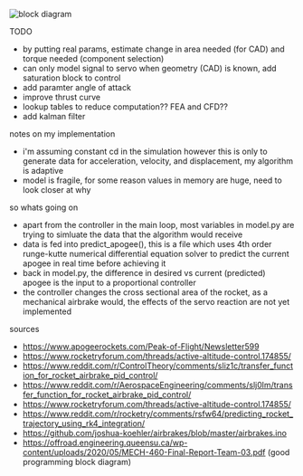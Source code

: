![block diagram](https://github.com/t-whiteley/ucl_rocket/tree/master/airbrakes/control_system/first_model/block_diagram.jpg?raw=True)

TODO
* by putting real params, estimate change in area needed (for CAD) and torque needed (component selection)
* can only model signal to servo when geometry (CAD) is known, add saturation block to control
* add paramter angle of attack
* improve thrust curve
* lookup tables to reduce computation?? FEA and CFD??
* add kalman filter

notes on my implementation
* i'm assuming constant cd in the simulation however this is only to generate data for acceleration, velocity, and displacement, my algorithm is adaptive
* model is fragile, for some reason values in memory are huge, need to look closer at why

so whats going on
* apart from the controller in the main loop, most variables in model.py are trying to simluate the data that the algorithm would receive
* data is fed into predict_apogee(), this is a file which uses 4th order runge-kutte numerical differential equation solver to predict the current apogee in real time before achieving it
* back in model.py, the difference in desired vs current (predicted) apogee is the input to a proportional controller
* the controller changes the cross sectional area of the rocket, as a mechanical airbrake would, the effects of the servo reaction are not yet implemented

sources
* https://www.apogeerockets.com/Peak-of-Flight/Newsletter599
* https://www.rocketryforum.com/threads/active-altitude-control.174855/
* https://www.reddit.com/r/ControlTheory/comments/sliz1c/transfer_function_for_rocket_airbrake_pid_control/
* https://www.reddit.com/r/AerospaceEngineering/comments/slj0lm/transfer_function_for_rocket_airbrake_pid_control/
* https://www.rocketryforum.com/threads/active-altitude-control.174855/
* https://www.reddit.com/r/rocketry/comments/rsfw64/predicting_rocket_trajectory_using_rk4_integration/
* https://github.com/joshua-koehler/airbrakes/blob/master/airbrakes.ino
* https://offroad.engineering.queensu.ca/wp-content/uploads/2020/05/MECH-460-Final-Report-Team-03.pdf (good programming block diagram)
